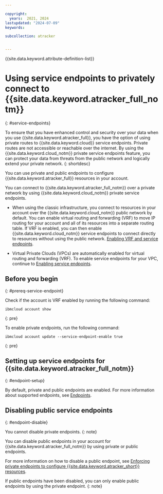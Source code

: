 ```yaml
---

copyright:
  years:  2021, 2024
lastupdated: "2024-07-09"
keywords:

subcollection: atracker


---
```


{{site.data.keyword.attribute-definition-list}}


# Using service endpoints to privately connect to {{site.data.keyword.atracker_full_notm}}
{: #service-endpoints}

To ensure that you have enhanced control and security over your data when you use {{site.data.keyword.atracker_full}}, you have the option of using private routes to {{site.data.keyword.cloud}} service endpoints. Private routes are not accessible or reachable over the internet. By using the {{site.data.keyword.cloud_notm}} private service endpoints feature, you can protect your data from threats from the public network and logically extend your private network.
{: shortdesc}

You can use private and public endpoints to configure {{site.data.keyword.atracker_full}} resources in your account.

You can connect to {{site.data.keyword.atracker_full_notm}} over a private network by using {{site.data.keyword.cloud_notm}} private service endpoints.

- When using the classic infrastructure, you connect to resources in your account over the {{site.data.keyword.cloud_notm}} public network by default. You can enable virtual routing and forwarding (VRF) to move IP routing for your account and all of its resources into a separate routing table. If VRF is enabled, you can then enable {{site.data.keyword.cloud_notm}} service endpoints to connect directly to resources without using the public network. [Enabling VRF and service endpoints](/docs/account?topic=account-vrf-service-endpoint).

- Virtual Private Clouds (VPCs) are automatically enabled for virtual routing and forwarding (VRF). To enable service endpoints for your VPC, continue to [Enabling service endpoints](/docs/account?topic=account-vrf-service-endpoint#service-endpoint).

## Before you begin
{: #prereq-service-endpoint}

Check if the account is VRF enabled by running the following command:

```text
ibmcloud account show
```
{: pre}

To enable private endpoints, run the following command:

```text
ibmcloud account update --service-endpoint-enable true
```
{: pre}



## Setting up service endpoints for {{site.data.keyword.atracker_full_notm}}
{: #endpoint-setup}

By default, private and public endpoints are enabled. For more information about supported endpoints, see [Endpoints](/docs/atracker?topic=atracker-endpoints).


## Disabling public service endpoints
{: #endpoint-disable}

You cannot disable private endpoints.
{: note}

You can disable public endpoints in your account for {{site.data.keyword.atracker_full_notm}} by using private or public endpoints.

For more information on how to disable a public endpoint, see [Enforcing private endpoints to configure {{site.data.keyword.atracker_short}} resources](/docs/atracker?topic=atracker-getting-started-mng-endpoints).

If public endpoints have been disabled, you can only enable public endpoints by using the private endpoint.
{: note}
